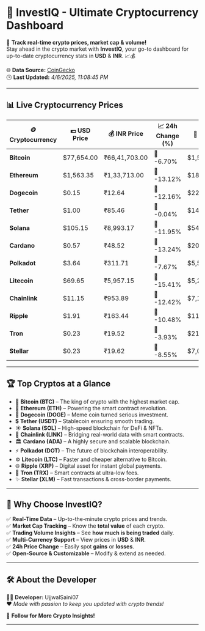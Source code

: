   
# 🚀 **InvestIQ - Ultimate Cryptocurrency Dashboard**  
📢 **Track real-time crypto prices, market cap & volume!**  
Stay ahead in the crypto market with **InvestIQ**, your go-to dashboard for up-to-date cryptocurrency stats in **USD** & **INR**. 📈💰  

🌐 **Data Source:** [CoinGecko](https://www.coingecko.com)  
🕒 **Last Updated:** *4/6/2025, 11:08:45 PM*  

---

## 📊 **Live Cryptocurrency Prices**  

| 🪙 **Cryptocurrency** | 💵 **USD Price** | 💰 **INR Price** | 📈 **24h Change (%)** | 🏦 **Market Cap (USD)** | 🔄 **24h Volume (USD)** |
|----------------------|------------------|------------------|------------------|------------------|------------------|
| **Bitcoin** | $77,654.00 | ₹66,41,703.00 | 🔴 -6.70% | $1,545,791,410,362.93 | $34,146,664,599.96 |
| **Ethereum** | $1,563.35 | ₹1,33,713.00 | 🔴 -13.12% | $189,286,622,528.04 | $21,924,034,318.71 |
| **Dogecoin** | $0.15 | ₹12.64 | 🔴 -12.16% | $22,027,107,935.75 | $1,245,916,903.67 |
| **Tether** | $1.00 | ₹85.46 | 🔴 -0.04% | $143,966,683,750.30 | $52,819,667,700.79 |
| **Solana** | $105.15 | ₹8,993.17 | 🔴 -11.95% | $54,351,668,936.18 | $4,172,210,203.98 |
| **Cardano** | $0.57 | ₹48.52 | 🔴 -13.24% | $20,467,963,775.64 | $834,005,833.39 |
| **Polkadot** | $3.64 | ₹311.71 | 🔴 -7.67% | $5,580,770,034.13 | $174,955,495.20 |
| **Litecoin** | $69.65 | ₹5,957.15 | 🔴 -15.41% | $5,287,908,151.53 | $526,102,032.51 |
| **Chainlink** | $11.15 | ₹953.89 | 🔴 -12.42% | $7,132,197,257.60 | $464,998,348.56 |
| **Ripple** | $1.91 | ₹163.44 | 🔴 -10.48% | $111,435,369,681.17 | $4,423,977,072.81 |
| **Tron** | $0.23 | ₹19.52 | 🔴 -3.93% | $21,727,033,838.66 | $555,619,928.75 |
| **Stellar** | $0.23 | ₹19.62 | 🔴 -8.55% | $7,081,424,409.13 | $210,356,700.44 |

---

## 🏆 **Top Cryptos at a Glance**  

- 🚀 **Bitcoin (BTC)** – The king of crypto with the highest market cap.  
- 💎 **Ethereum (ETH)** – Powering the smart contract revolution.  
- 🐶 **Dogecoin (DOGE)** – Meme coin turned serious investment.  
- 💲 **Tether (USDT)** – Stablecoin ensuring smooth trading.  
- ☀️ **Solana (SOL)** – High-speed blockchain for DeFi & NFTs.  
- 🔗 **Chainlink (LINK)** – Bridging real-world data with smart contracts.  
- 🏛 **Cardano (ADA)** – A highly secure and scalable blockchain.  
- ⚡ **Polkadot (DOT)** – The future of blockchain interoperability.  
- ⚙️ **Litecoin (LTC)** – Faster and cheaper alternative to Bitcoin.  
- 🌐 **Ripple (XRP)** – Digital asset for instant global payments.  
- 🚀 **Tron (TRX)** – Smart contracts at ultra-low fees.  
- ✨ **Stellar (XLM)** – Fast transactions & cross-border payments.  

---

## 🎯 **Why Choose InvestIQ?**  

✅ **Real-Time Data** – Up-to-the-minute crypto prices and trends.  
✅ **Market Cap Tracking** – Know the **total value** of each crypto.  
✅ **Trading Volume Insights** – See **how much is being traded** daily.  
✅ **Multi-Currency Support** – View prices in **USD** & **INR**.  
✅ **24h Price Change** – Easily spot **gains** or **losses**.  
✅ **Open-Source & Customizable** – Modify & extend as needed.  

---

## 🛠 **About the Developer**  

👨‍💻 **Developer:** UjjwalSaini07  
❤️ *Made with passion to keep you updated with crypto trends!*  

🔗 **Follow for More Crypto Insights!**  

---
